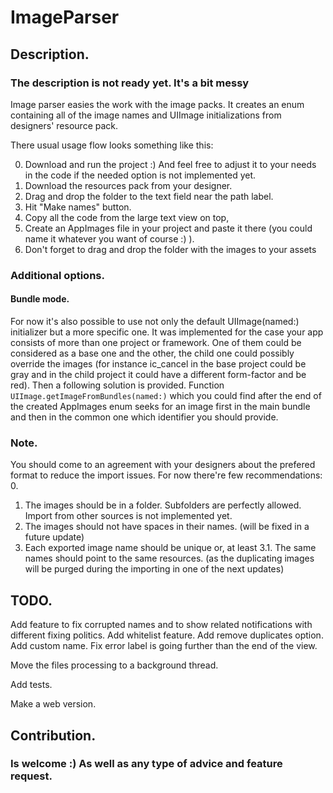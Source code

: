 # ImageParser

## Description.
### The description is not ready yet. It's a bit messy

Image parser easies the work with the image packs. It creates an enum containing all of the image names and UIImage initializations from designers' resource pack. 

There usual usage flow looks something like this:

0. Download and run the project :) And feel free to adjust it to your needs in the code if the needed option is not implemented yet.
1. Download the resources pack from your designer.
2. Drag and drop the folder to the text field near the path label.
3. Hit "Make names" button.
4. Copy all the code from the large text view on top,
5. Create an AppImages file in your project and paste it there (you could name it whatever you want of course :) ).
6. Don't forget to drag and drop the folder with the images to your assets

### Additional options.
#### Bundle mode. 
For now it's also possible to use not only the default UIImage(named:) initializer but a more specific one. It was implemented for the case your app consists of more than one project or framework. One of them could be considered as a base one and the other, the child one could possibly override the images (for instance ic_cancel in the base project could be gray and in the child project it could have a different form-factor and be red). Then a following solution is provided. Function `UIImage.getImageFromBundles(named:)` which you could find after the end of the created AppImages enum seeks for an image first in the main bundle and then in the common one which identifier you should provide. 

### Note.
You should come to an agreement with your designers about the prefered format to reduce the import issues. For now there're few recommendations:
0. 
1. The images should be in a folder. Subfolders are perfectly allowed. Import from other sources is not implemented yet.
2. The images should not have spaces in their names. (will be fixed in a future update)
3. Each exported image name should be unique or, at least 
3.1. The same names should point to the same resources. (as the duplicating images will be purged during the importing in one of the next updates)

## TODO. 

Add feature to fix corrupted names and to show related notifications with different fixing politics.
Add whitelist feature.
Add remove duplicates option.
Add custom name.
Fix error label is going further than the end of the view.

Move the files processing to a background thread.

Add tests.

Make a web version.

## Contribution.
### Is welcome :) As well as any type of advice and feature request.
